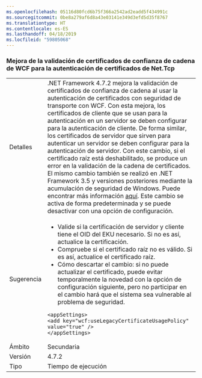```yaml
---
ms.openlocfilehash: 05116d80fcd6b75f366a2542ad2eadd5f434991c
ms.sourcegitcommit: 0be8a279af6d8a43e03141e349d3efd5d35f8767
ms.translationtype: HT
ms.contentlocale: es-ES
ms.lasthandoff: 04/18/2019
ms.locfileid: "59805068"
---
```

### <a name="improved-wcf-chain-trust-certificate-validation-for-nettcp-certificate-authentication"></a>Mejora de la validación de certificados de confianza de cadena de WCF para la autenticación de certificados de Net.Tcp

|   |   |
|---|---|
|Detalles|.NET Framework 4.7.2 mejora la validación de certificados de confianza de cadena al usar la autenticación de certificados con seguridad de transporte con WCF. Con esta mejora, los certificados de cliente que se usan para la autenticación en un servidor se deben configurar para la autenticación de cliente.  De forma similar, los certificados de servidor que sirven para autenticar un servidor se deben configurar para la autenticación de servidor. Con este cambio, si el certificado raíz está deshabilitado, se produce un error en la validación de la cadena de certificados. El mismo cambio también se realizó en .NET Framework 3.5 y versiones posteriores mediante la acumulación de seguridad de Windows. Puede encontrar más información [aquí](https://support.microsoft.com/en-us/help/4055269/security-only-update-for-net-framework-3-5-1-4-5-2-4-6-4-6-1-4-6-2-4-7). Este cambio se activa de forma predeterminada y se puede desactivar con una opción de configuración.|
|Sugerencia|<ul><li>Valide si la certificación de servidor y cliente tiene el OID del EKU necesario. Si no es así, actualice la certificación.</li><li>Compruebe si el certificado raíz no es válido. Si es así, actualice el certificado raíz.</li><li>Cómo descartar el cambio: si no puede actualizar el certificado, puede evitar temporalmente la novedad con la opción de configuración siguiente, pero no participar en el cambio hará que el sistema sea vulnerable al problema de seguridad.</li></ul><pre><code class="lang-xml">&lt;appSettings&gt;&#13;&#10;&lt;add key=&quot;wcf:useLegacyCertificateUsagePolicy&quot; value=&quot;true&quot; /&gt;&#13;&#10;&lt;/appSettings&gt;&#13;&#10;</code></pre>|
|Ámbito|Secundaria|
|Versión|4.7.2|
|Tipo|Tiempo de ejecución|
